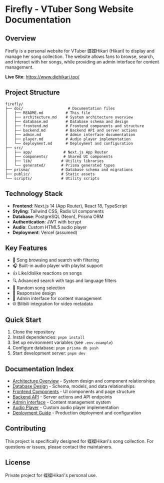 # Firefly - VTuber Song Website Documentation

## Overview

Firefly is a personal website for VTuber 蝶蝶Hikari (Hikari) to display and manage her song collection. The website allows fans to browse, search, and interact with her songs, while providing an admin interface for content management.

**Live Site**: https://www.diehikari.top/

## Project Structure

```
firefly/
├── doc/                    # Documentation files
│   ├── README.md          # This file
│   ├── architecture.md    # System architecture overview
│   ├── database.md        # Database schema and design
│   ├── frontend.md        # Frontend components and structure
│   ├── backend.md         # Backend API and server actions
│   ├── admin.md           # Admin interface documentation
│   ├── player.md          # Audio player implementation
│   └── deployment.md      # Deployment and configuration
├── src/
│   ├── app/              # Next.js App Router
│   ├── components/       # Shared UI components
│   ├── lib/             # Utility libraries
│   └── generated/       # Prisma generated types
├── prisma/              # Database schema and migrations
├── public/              # Static assets
└── scripts/             # Utility scripts
```

## Technology Stack

- **Frontend**: Next.js 14 (App Router), React 18, TypeScript
- **Styling**: Tailwind CSS, Radix UI components
- **Database**: PostgreSQL (Neon), Prisma ORM
- **Authentication**: JWT with bcrypt
- **Audio**: Custom HTML5 audio player
- **Deployment**: Vercel (assumed)

## Key Features

- 🎵 Song browsing and search with filtering
- 🎧 Built-in audio player with playlist support
- 👍 Like/dislike reactions on songs
- 🔍 Advanced search with tags and language filters
- 🎲 Random song selection
- 📱 Responsive design
- 🔐 Admin interface for content management
- 🌐 Bilibili integration for video metadata

## Quick Start

1. Clone the repository
2. Install dependencies: `pnpm install`
3. Set up environment variables (see `.env.example`)
4. Configure database: `pnpm prisma db push`
5. Start development server: `pnpm dev`

## Documentation Index

- [Architecture Overview](./architecture.md) - System design and component relationships
- [Database Design](./database.md) - Schema, models, and data relationships
- [Frontend Components](./frontend.md) - UI components and page structure
- [Backend API](./backend.md) - Server actions and API endpoints
- [Admin Interface](./admin.md) - Content management system
- [Audio Player](./player.md) - Custom audio player implementation
- [Deployment Guide](./deployment.md) - Production deployment and configuration

## Contributing

This project is specifically designed for 蝶蝶Hikari's song collection. For questions or issues, please contact the maintainers.

## License

Private project for 蝶蝶Hikari's personal use. 